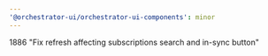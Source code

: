 ```yaml
---
'@orchestrator-ui/orchestrator-ui-components': minor
---
```


1886 "Fix refresh affecting subscriptions search and in-sync button"

